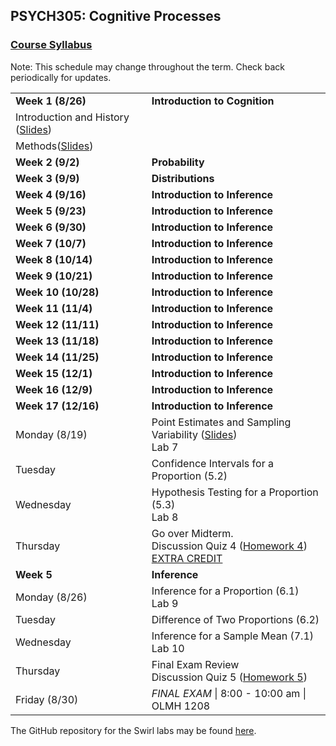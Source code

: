 ## PSYCH305: Cognitive Processes
### <a href="https://lgpcappiello.github.io/teaching/PSYCH305/Syllabus_PSYCH305_F19.pdf" target="blank">Course Syllabus</a> 

Note: This schedule may change throughout the term. Check back periodically for updates.

<table>
  <tbody>
  <tr><td><strong>Week 1 (8/26) </strong></td><td> <strong>Introduction to Cognition</strong> <tr><td>Introduction and History (<a href="https://marcuscappiello.github.io/teaching/PSYCH305/Slides/PSYC305_F19_Intro.pdf" target="blank">Slides</a>) </td></tr>
   <tr><td>Methods(<a href="https://marcuscappiello.github.io/teaching/PSYCH305/Slides/PSYC305_F19_Intro2.pdf" target="blank">Slides</a>) </td></tr></td></tr>
  
   
    
  <tr><td><strong>Week 2 (9/2)  </strong></td><td><strong>Probability</strong></td></tr>
  <tr><td><strong>Week 3 (9/9)  </strong></td><td><strong>Distributions</strong></td></tr>
  <tr><td><strong>Week 4 (9/16)  </strong></td><td><strong>Introduction to Inference</strong></td></tr>
  <tr><td><strong>Week 5 (9/23)  </strong></td><td><strong>Introduction to Inference</strong></td></tr>
  <tr><td><strong>Week 6 (9/30)  </strong></td><td><strong>Introduction to Inference</strong></td></tr>
  <tr><td><strong>Week 7 (10/7)  </strong></td><td><strong>Introduction to Inference</strong></td></tr>
  <tr><td><strong>Week 8 (10/14)  </strong></td><td><strong>Introduction to Inference</strong></td></tr>
  <tr><td><strong>Week 9 (10/21)  </strong></td><td><strong>Introduction to Inference</strong></td></tr>
  <tr><td><strong>Week 10 (10/28) </strong></td><td><strong>Introduction to Inference</strong></td></tr>
  <tr><td><strong>Week 11 (11/4) </strong></td><td><strong>Introduction to Inference</strong></td></tr>
  <tr><td><strong>Week 12 (11/11) </strong></td><td><strong>Introduction to Inference</strong></td></tr>
  <tr><td><strong>Week 13 (11/18) </strong></td><td><strong>Introduction to Inference</strong></td></tr>
  <tr><td><strong>Week 14 (11/25) </strong></td><td><strong>Introduction to Inference</strong></td></tr>
  <tr><td><strong>Week 15 (12/1) </strong></td><td><strong>Introduction to Inference</strong></td></tr>
  <tr><td><strong>Week 16 (12/9) </strong></td><td><strong>Introduction to Inference</strong></td></tr>
  <tr><td><strong>Week 17 (12/16) </strong></td><td><strong>Introduction to Inference</strong></td></tr>
  
  <tr><td>Monday (8/19)        </td><td> Point Estimates and Sampling Variability (<a href="https://lgpcappiello.github.io/teaching/stat100a/slides/W4D1.pdf" target="blank">Slides</a>) 
                                            <br> Lab 7 </td></tr>
  <tr><td>Tuesday                </td><td> Confidence Intervals for a Proportion (5.2) </td></tr>
  <tr><td>Wednesday              </td><td> Hypothesis Testing for a Proportion (5.3) 
                                            <br> Lab 8 </td></tr>
  <tr><td>Thursday               </td><td> Go over Midterm. 
                                            <br> Discussion Quiz 4 (<a href="https://lgpcappiello.github.io/teaching/stat100a/hw4.html">Homework 4</a>) 
                                            <br> <a href="https://lgpcappiello.github.io/teaching/stat100a/extracredit2.html">EXTRA CREDIT</a>
  </td></tr>

  <tr><td><strong>Week 5</strong></td><td><strong>Inference</strong></td></tr>
  <tr><td>Monday (8/26)        </td><td> Inference for a Proportion (6.1) 
                                          <br> Lab 9 </td></tr>
  <tr><td>Tuesday                </td><td> Difference of Two Proportions (6.2) </td></tr>
  <tr><td>Wednesday              </td><td> Inference for a Sample Mean (7.1) 
                                          <br> Lab 10 </td></tr>
  <tr><td>Thursday               </td><td> Final Exam Review 
                                          <br> Discussion Quiz 5 (<a href="https://lgpcappiello.github.io/teaching/stat100a/hw5.html">Homework 5</a>) </td></tr>
  <tr><td>Friday (8/30)        </td><td> <em>FINAL EXAM</em> | 8:00 - 10:00 am | OLMH 1208 </td></tr>
</tbody>
</table>

The GitHub repository for the Swirl labs may be found <a href="https://github.com/lgpcappiello/STAT100A" target="blank">here</a>.
